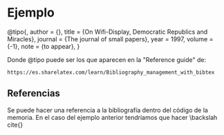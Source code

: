 # Ejemplo

@tipo{<referencia>,
	author = {},
	title = {On Wifi-Display, Democratic Republics and Miracles},
	journal = {The journal of small papers},
	year = 1997,
	volume = {-1},
	note = {to appear},
}

Donde @tipo puede ser los que aparecen en la "Reference guide" de:
	
	https://es.sharelatex.com/learn/Bibliography_management_with_bibtex

## Referencias
Se puede hacer una referencia a la bibliografía dentro del código de la memoria.
En el caso del ejemplo anterior tendríamos que hacer \backslah cite\{<referencia>\}
